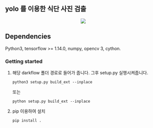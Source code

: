 ## yolo 를 이용한 식단 사진 검출 


<p align="center"> <img src="demo.gif"/> </p>

## Dependencies

Python3, tensorflow >= 1.14.0, numpy, opencv 3, cython.

### Getting started

1. 해당 darkflow 폴더 경로로 들어가 줍니다.
   그후 setup.py 실행시켜줍니다.
    ```
    python3 setup.py build_ext --inplace
    ```
    또는
    ```
    python setup.py build_ext --inplace
    ```

2. pip 이용하여 설치
    ```
    pip install .
    ```
